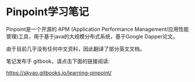 # Pinpoint学习笔记

Pinpoint是一个开源的 APM (Application Performance Management/应用性能管理)工具，用于基于java的大规模分布式系统，基于Google Dapper论文。

由于目前几乎没有任何中文资料，因此翻译了部分英文文档。

笔记发布于 gitbook，请点击下面的链接阅读:

https://skyao.gitbooks.io/learning-pinpoint/





